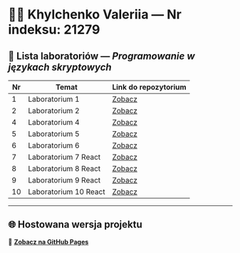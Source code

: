 # 👩‍💻 Khylchenko Valeriia — Nr indeksu: 21279

## 🧪 Lista laboratoriów — *Programowanie w językach skryptowych*

| Nr | Temat                          | Link do repozytorium                                                                 |
|----|--------------------------------|---------------------------------------------------------------------------------------|
| 1  | Laboratorium 1                 | [Zobacz](https://github.com/DzhynHo/KhylchenkoValeriia21279/tree/main/Laboratorium1) |
| 2  | Laboratorium 2                 | [Zobacz](https://github.com/DzhynHo/KhylchenkoValeriia21279/tree/main/Laboratorium2) |
| 4  | Laboratorium 4                 | [Zobacz](https://github.com/DzhynHo/ProgramowanieWJezykachSkryptowych/tree/main/Laboratorium4) |
| 5  | Laboratorium 5                 | [Zobacz](https://github.com/DzhynHo/ProgramowanieWJezykachSkryptowych/tree/main/Laboratorium5) |
| 6  | Laboratorium 6                 | [Zobacz](https://github.com/DzhynHo/ProgramowanieWJezykachSkryptowych/tree/main/Laboratorium6) |
| 7  | Laboratorium 7 React           | [Zobacz](https://github.com/DzhynHo/ProgramowanieWJezykachSkryptowych/tree/main/Laboratorium7dev) |
| 8  | Laboratorium 8 React        | [Zobacz](https://github.com/DzhynHo/ProgramowanieWJezykachSkryptowych/tree/main/Laboratorium8dev) |
| 9  | Laboratorium 9 React     | [Zobacz](https://github.com/DzhynHo/ProgramowanieWJezykachSkryptowych/tree/main/Laboratorium9dev) |
| 10 | Laboratorium 10 React   | [Zobacz](https://github.com/DzhynHo/ProgramowanieWJezykachSkryptowych/tree/main/Laboratorium10dev) |

---

## 🌐 Hostowana wersja projektu

🔗 **[Zobacz na GitHub Pages](https://dzhynho.github.io/ProgramowanieWJezykachSkryptowych/)**  

